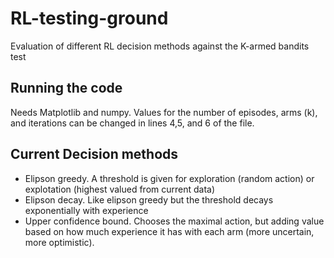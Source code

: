 # RL-testing-ground
Evaluation of different RL decision methods against the K-armed bandits test

## Running the code
Needs Matplotlib and numpy. 
Values for the number of episodes, arms (k), and iterations can be changed in lines 4,5, and 6 of the file.

## Current Decision methods
- Elipson greedy. A threshold is given for exploration (random action) or explotation (highest valued from current data)
- Elipson decay. Like elipson greedy but the threshold decays exponentially with experience
- Upper confidence bound. Chooses the maximal action, but adding value based on how much experience it has with each arm (more uncertain, more optimistic).

